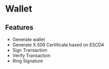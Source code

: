 # Wallet

## Features

- Generate wallet
- Generate X.509 Certificate based on ESCDA
- Sign Transaction
- Verify Transaction
- Ring Signature
